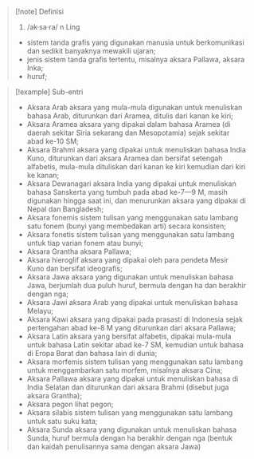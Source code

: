 >[!note] Definisi
>1. /ak·sa·ra/ n Ling
> - sistem tanda grafis yang digunakan manusia untuk berkomunikasi dan sedikit banyaknya mewakili ujaran;
> - jenis sistem tanda grafis tertentu, misalnya aksara Pallawa, aksara Inka;
> - huruf;

>[!example] Sub-entri
>- Aksara Arab 
>  aksara yang mula-mula digunakan untuk menuliskan bahasa Arab, diturunkan dari Aramea, ditulis dari kanan ke kiri;
>- Aksara Aramea 
>  aksara yang dipakai dalam bahasa Aramea (di daerah sekitar Siria sekarang dan Mesopotamia) sejak sekitar abad ke-10 SM;
>- Aksara Brahmi 
>  aksara yang dipakai untuk menuliskan bahasa India Kuno, diturunkan dari aksara Aramea dan bersifat setengah alfabetis, mula-mula dituliskan dari kanan ke kiri kemudian dari kiri ke kanan;
>- Aksara Dewanagari 
>  aksara India yang dipakai untuk menuliskan bahasa Sanskerta yang tumbuh pada abad ke-7—9 M, masih digunakan hingga saat ini, dan menurunkan aksara yang dipakai di Nepal dan Bangladesh;
>- Aksara fonemis 
>  sistem tulisan yang menggunakan satu lambang satu fonem (bunyi yang membedakan arti) secara konsisten;
>- Aksara fonetis 
>  sistem tulisan yang menggunakan satu lambang untuk tiap varian fonem atau bunyi;
>- Aksara Grantha 
>  aksara Pallawa;
>- Aksara hieroglif 
>  aksara yang dipakai oleh para pendeta Mesir Kuno dan bersifat ideografis;
>- Aksara Jawa 
>  aksara yang digunakan untuk menuliskan bahasa Jawa, berjumlah dua puluh huruf, bermula dengan ha dan berakhir dengan nga;
>- Aksara Jawi 
>  aksara Arab yang dipakai untuk menuliskan bahasa Melayu;
>- Aksara Kawi 
>  aksara yang dipakai pada prasasti di Indonesia sejak pertengahan abad ke-8 M yang diturunkan dari aksara Pallawa;
>- Aksara Latin 
>  aksara yang bersifat alfabetis, dipakai mula-mula untuk bahasa Latin sekitar abad ke-7 SM, kemudian untuk bahasa di Eropa Barat dan bahasa lain di dunia;
>- Aksara morfemis 
>  sistem tulisan yang menggunakan satu lambang untuk menggambarkan satu morfem, misalnya aksara Cina;
>- Aksara Pallawa 
>  aksara yang dipakai untuk menuliskan bahasa di India Selatan dan diturunkan dari aksara Brahmi (disebut juga aksara Grantha);
>- Aksara pegon 
>  lihat pegon;
>- Aksara silabis
>   sistem tulisan yang menggunakan satu lambang untuk satu suku kata;
>- Aksara Sunda 
>  aksara yang digunakan untuk menuliskan bahasa Sunda, huruf bermula dengan ha berakhir dengan nga (bentuk dan kaidah penulisannya sama dengan aksara Jawa)

